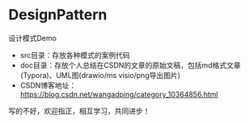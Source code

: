 # DesignPattern
设计模式Demo

- src目录：存放各种模式的案例代码
- doc目录：存放个人总结在CSDN的文章的原始文稿，包括md格式文章(Typora)、UML图(drawio/ms visio/png导出图片)
- CSDN博客地址：https://blog.csdn.net/wangadping/category_10364856.html

写的不好，欢迎指正，相互学习，共同进步！